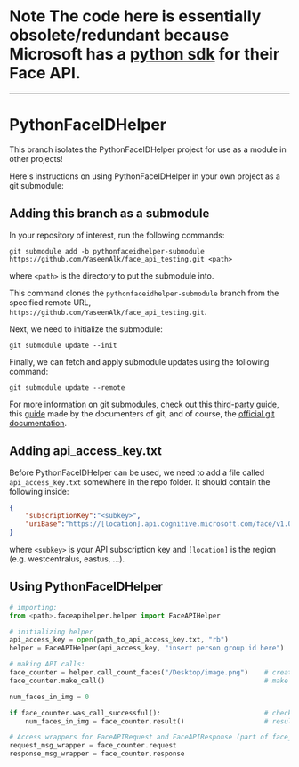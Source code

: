 
# Note The code here is essentially obsolete/redundant because Microsoft has a [python sdk](https://github.com/Microsoft/Cognitive-Face-Python) for their Face API.
---
# PythonFaceIDHelper

This branch isolates the PythonFaceIDHelper project for use as a module in other projects! 

Here's instructions on using PythonFaceIDHelper in your own project as a git submodule:

## Adding this branch as a submodule
In your repository of interest, run the following commands:
```shell
git submodule add -b pythonfaceidhelper-submodule https://github.com/YaseenAlk/face_api_testing.git <path>
```
where `<path>` is the directory to put the submodule into.

This command clones the `pythonfaceidhelper-submodule` branch from the specified remote URL, `https://github.com/YaseenAlk/face_api_testing.git`.

Next, we need to initialize the submodule:
```shell
git submodule update --init
```

Finally, we can fetch and apply submodule updates using the following command:
```shell
git submodule update --remote
```

For more information on git submodules, check out this [third-party guide](https://www.activestate.com/blog/2014/05/getting-git-submodule-track-branch), this [guide](https://git-scm.com/book/en/v2/Git-Tools-Submodules) made by the documenters of git, and of course, the [official git documentation](https://git-scm.com/docs/git-submodule).

## Adding api_access_key.txt
Before PythonFaceIDHelper can be used, we need to add a file called `api_access_key.txt` somewhere in the repo folder. It should contain the following inside:
``` json
{
	"subscriptionKey":"<subkey>",
	"uriBase":"https://[location].api.cognitive.microsoft.com/face/v1.0/"
}
```
where `<subkey>` is your API subscription key and `[location]` is the region (e.g. westcentralus, eastus, ...).

## Using PythonFaceIDHelper
```python
# importing:
from <path>.faceapihelper.helper import FaceAPIHelper

# initializing helper
api_access_key = open(path_to_api_access_key.txt, "rb")                 # load api_access_key json
helper = FaceAPIHelper(api_access_key, "insert person group id here")   # create a FaceAPIHelper obj

# making API calls:
face_counter = helper.call_count_faces("/Desktop/image.png")    # create a FaceAPICall obj from helper
face_counter.make_call()                                        # make the API call here

num_faces_in_img = 0

if face_counter.was_call_successful():                          # check if API response was processed successfully
    num_faces_in_img = face_counter.result()                    # result() also has a default value for unsuccessful calls

# Access wrappers for FaceAPIRequest and FaceAPIResponse (part of face_msgs ROS package)
request_msg_wrapper = face_counter.request
response_msg_wrapper = face_counter.response
```

